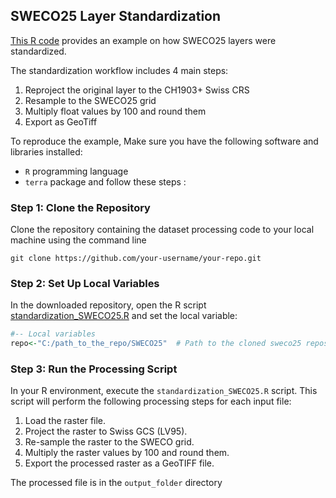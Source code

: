 ## SWECO25 Layer Standardization

[This R code](https://github.com/NKulling/SWECO25/blob/main/layer_standardization_example/standardization_SWECO25.R) provides an example on how SWECO25 layers were standardized.

The standardization workflow includes 4 main steps: 

1) Reproject the original layer to the CH1903+ Swiss CRS 
2) Resample to the SWECO25 grid 
3) Multiply float values by 100 and round them
4) Export as GeoTiff

To reproduce the example, Make sure you have the following software and libraries installed:
- `R` programming language
- `terra` package
and follow these steps :

### Step 1: Clone the Repository

Clone the repository containing the dataset processing code to your local machine using the command line

```console
git clone https://github.com/your-username/your-repo.git
```

### Step 2: Set Up Local Variables

In the downloaded repository, open the R script [standardization_SWECO25.R](https://github.com/NKulling/SWECO25/blob/main/layer_standardization_example/standardization_SWECO25.R) and set the local variable:

```R
#-- Local variables
repo<-"C:/path_to_the_repo/SWECO25"  # Path to the cloned sweco25 repository
```

### Step 3: Run the Processing Script

In your R environment, execute the `standardization_SWECO25.R` script. This script will perform the following processing steps for each input file:

1) Load the raster file.
2) Project the raster to Swiss GCS (LV95).
3) Re-sample the raster to the SWECO grid.
4) Multiply the raster values by 100 and round them.
5) Export the processed raster as a GeoTIFF file.

The processed file is in the `output_folder` directory
